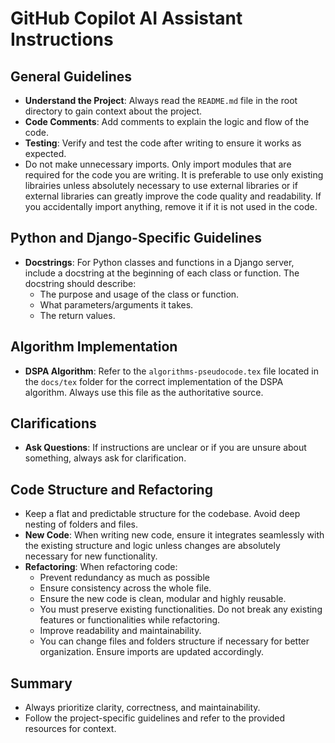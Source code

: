 # GitHub Copilot AI Assistant Instructions

## General Guidelines

- **Understand the Project**: Always read the `README.md` file in the root directory to gain context about the project.
- **Code Comments**: Add comments to explain the logic and flow of the code.
- **Testing**: Verify and test the code after writing to ensure it works as expected.
- Do not make unnecessary imports. Only import modules that are required for the code you are writing. It is preferable to use only existing librairies unless absolutely necessary to use external libraries or if external libraries can greatly improve the code quality and readability. If you accidentally import anything, remove it if it is not used in the code.

## Python and Django-Specific Guidelines

- **Docstrings**: For Python classes and functions in a Django server, include a docstring at the beginning of each class or function. The docstring should describe:
  - The purpose and usage of the class or function.
  - What parameters/arguments it takes.
  - The return values.

## Algorithm Implementation

- **DSPA Algorithm**: Refer to the `algorithms-pseudocode.tex` file located in the `docs/tex` folder for the correct implementation of the DSPA algorithm. Always use this file as the authoritative source.

## Clarifications

- **Ask Questions**: If instructions are unclear or if you are unsure about something, always ask for clarification.

## Code Structure and Refactoring

- Keep a flat and predictable structure for the codebase. Avoid deep nesting of folders and files.
- **New Code**: When writing new code, ensure it integrates seamlessly with the existing structure and logic unless changes are absolutely necessary for new functionality.
- **Refactoring**: When refactoring code:
  - Prevent redundancy as much as possible
  - Ensure consistency across the whole file.
  - Ensure the new code is clean, modular and highly reusable.
  - You must preserve existing functionalities. Do not break any existing features or functionalities while refactoring.
  - Improve readability and maintainability.
  - You can change files and folders structure if necessary for better organization. Ensure imports are updated accordingly.

## Summary

- Always prioritize clarity, correctness, and maintainability.
- Follow the project-specific guidelines and refer to the provided resources for context.

